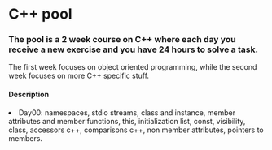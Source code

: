 # C++ pool
  ### The pool is a 2 week course on C++ where each day you receive a new exercise and you have 24 hours to solve a task.

The first week focuses on object oriented programming, while the second week focuses on more C++ specific stuff.

#### Description
<li> Day00: namespaces, stdio streams, class and instance, member attributes and member functions, this, initialization list, const, visibility, class, accessors c++, comparisons c++, non member attributes, pointers to members.
